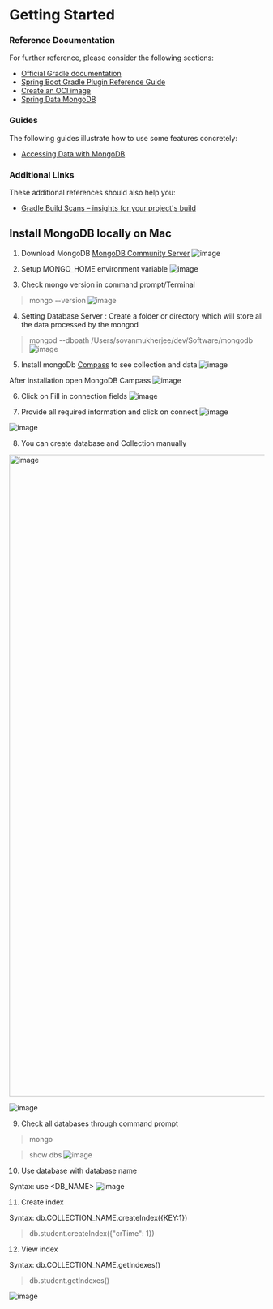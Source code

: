 # Getting Started

### Reference Documentation
For further reference, please consider the following sections:

* [Official Gradle documentation](https://docs.gradle.org)
* [Spring Boot Gradle Plugin Reference Guide](https://docs.spring.io/spring-boot/docs/2.7.3/gradle-plugin/reference/html/)
* [Create an OCI image](https://docs.spring.io/spring-boot/docs/2.7.3/gradle-plugin/reference/html/#build-image)
* [Spring Data MongoDB](https://docs.spring.io/spring-boot/docs/2.7.3/reference/htmlsingle/#data.nosql.mongodb)

### Guides
The following guides illustrate how to use some features concretely:

* [Accessing Data with MongoDB](https://spring.io/guides/gs/accessing-data-mongodb/)

### Additional Links
These additional references should also help you:

* [Gradle Build Scans – insights for your project's build](https://scans.gradle.com#gradle)

## Install MongoDB locally on Mac
1. Download MongoDB [MongoDB Community Server](https://www.mongodb.com/try/download/community)
![image](https://user-images.githubusercontent.com/26097904/192107786-ec1bce0d-c620-4f3d-b11c-f2e0dbdee49a.gif)

2. Setup MONGO_HOME environment variable
![image](https://user-images.githubusercontent.com/26097904/192107815-ac2694b8-e7eb-477d-a2a8-a19d894bb22d.gif)

3. Check mongo version in command prompt/Terminal
> mongo --version
![image](https://user-images.githubusercontent.com/26097904/192107872-6471fd0b-f417-4c86-b996-9245a1d9656b.gif)

4. Setting Database Server : Create a folder or directory which will store all the data processed by the mongod

> mongod --dbpath /Users/sovanmukherjee/dev/Software/mongodb
![image](https://user-images.githubusercontent.com/26097904/192108287-d77b6154-170c-44dc-8652-0062d9d79458.gif)

5. Install mongoDb [Compass](https://www.mongodb.com/try/download/compass2) to see collection and data 
![image](https://user-images.githubusercontent.com/26097904/192108339-3783e771-c457-43c8-afff-bcb07d0f20a3.gif)

 After installation open MongoDB Campass
 ![image](https://user-images.githubusercontent.com/26097904/192108361-44447a9a-4d3f-4a5c-b373-feb60279d54a.gif)
 
6. Click on Fill in connection fields
![image](https://user-images.githubusercontent.com/26097904/192108381-4b7f4c30-4163-41e1-977e-5040411d9775.gif)

7. Provide all required information and click on connect
![image](https://user-images.githubusercontent.com/26097904/192108524-96e68c17-5862-4f15-9a1a-1ce11f323397.gif)

![image](https://user-images.githubusercontent.com/26097904/192108539-ffa5f9c5-1b9c-4429-9cae-9517df0fae13.gif)

8. You can create database and Collection manually
<img width="1267" alt="image" src="https://user-images.githubusercontent.com/26097904/192108888-d551ed51-408d-4ea9-9468-7f164acdd472.png">

![image](https://user-images.githubusercontent.com/26097904/192108590-0cba787b-4d0b-419e-aff2-656200a6dd61.gif)

9. Check all databases through command prompt
 > mongo
 
 > show dbs
![image](https://user-images.githubusercontent.com/26097904/192108618-2d3dce7c-193e-4685-a786-3708f614e787.gif)

10. Use database with database name

Syntax: use  <DB_NAME>
![image](https://user-images.githubusercontent.com/26097904/192108644-62761f9f-7fe6-40be-8cba-41d418a12484.gif)


11. Create index

Syntax: db.COLLECTION_NAME.createIndex({KEY:1})
> db.student.createIndex({"crTime": 1})

12. View index

Syntax: db.COLLECTION_NAME.getIndexes()
> db.student.getIndexes()

![image](https://user-images.githubusercontent.com/26097904/192108683-86528143-7f9b-4337-a330-e7ee8c18e9f6.gif)


